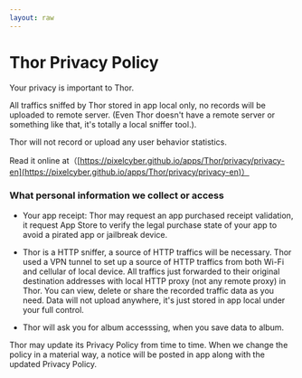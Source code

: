 ```yaml
---
layout: raw
---
```


# Thor Privacy Policy

Your privacy is important to Thor. 

All traffics sniffed by Thor stored in app local only, no records will be uploaded to remote server. (Even Thor doesn't have a remote server or something like that, it's totally a local sniffer tool.).

Thor will not record or upload any user behavior statistics.


Read it online at（[https://pixelcyber.github.io/apps/Thor/privacy/privacy-en](https://pixelcyber.github.io/apps/Thor/privacy/privacy-en)）


### What personal information we collect or access

- Your app receipt: Thor may request an app purchased receipt validation, it request App Store to verify the legal purchase state of your app to avoid a pirated app or jailbreak device. 

- Thor is a HTTP sniffer, a source of HTTP traffics will be necessary. Thor used a VPN tunnel to set up a source of HTTP traffics from both Wi-Fi and cellular of local device. All traffics just forwarded to their original destination addresses with local HTTP proxy (not any remote proxy) in Thor. You can view, delete or share the recorded traffic data as you need. Data will not upload anywhere, it's just stored in app local under your full control.

- Thor will ask you for album accesssing, when you save data to album.


Thor may update its Privacy Policy from time to time. When we change the policy in a material way, a notice will be posted in app along with the updated Privacy Policy.